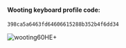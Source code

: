 #### Wooting keyboard profile code:  
```
398ca5a6463fd64606615288b352b4f6dd34
```
![wooting60HE+](https://i.ibb.co/TL3gnjZ/wooting.png)

